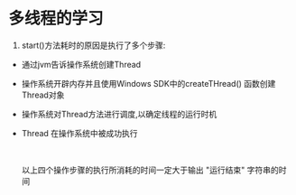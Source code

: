 # 多线程的学习

1. start()方法耗时的原因是执行了多个步骤:

 * 通过jvm告诉操作系统创建Thread

 * 操作系统开辟内存并且使用Windows SDK中的createTHread() 函数创建Thread对象

 * 操作系统对Thread方法进行调度,以确定线程的运行时机

 * Thread 在操作系统中被成功执行

   ​    

   以上四个操作步骤的执行所消耗的时间一定大于输出 "运行结束" 字符串的时间